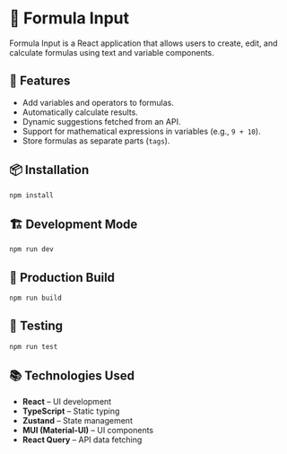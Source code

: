 # 📘 Formula Input

Formula Input is a React application that allows users to create, edit, and calculate formulas using text and variable components.

## 🚀 Features
- Add variables and operators to formulas.
- Automatically calculate results.
- Dynamic suggestions fetched from an API.
- Support for mathematical expressions in variables (e.g., `9 + 10`).
- Store formulas as separate parts (`tags`).

## 📦 Installation
```sh
npm install
```

## 🏗 Development Mode
```sh
npm run dev
```

## 🔨 Production Build
```sh
npm run build
```

## 🧪 Testing
```sh
npm run test
```

## 📚 Technologies Used
- **React** – UI development
- **TypeScript** – Static typing
- **Zustand** – State management
- **MUI (Material-UI)** – UI components
- **React Query** – API data fetching
